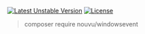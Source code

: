 [![Latest Unstable Version](https://poser.pugx.org/nouvu/windowsevent/v/stable)](https://packagist.org/packages/nouvu/windowsevent) [![License](https://poser.pugx.org/nouvu/windowsevent/license)](//packagist.org/packages/nouvu/windowsevent)

> composer require nouvu/windowsevent
